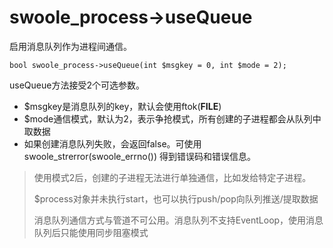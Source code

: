 # **swoole\_process-&gt;useQueue**

启用消息队列作为进程间通信。

```
bool swoole_process->useQueue(int $msgkey = 0, int $mode = 2);

```

useQueue方法接受2个可选参数。

* $msgkey是消息队列的key，默认会使用ftok\(**FILE**\)
* $mode通信模式，默认为2，表示争抢模式，所有创建的子进程都会从队列中取数据
* 如果创建消息队列失败，会返回false。可使用swoole\_strerror\(swoole\_errno\(\)\) 得到错误码和错误信息。

> 使用模式2后，创建的子进程无法进行单独通信，比如发给特定子进程。
> 
> $process对象并未执行start，也可以执行push\/pop向队列推送\/提取数据
> 
> 消息队列通信方式与管道不可公用。消息队列不支持EventLoop，使用消息队列后只能使用同步阻塞模式

